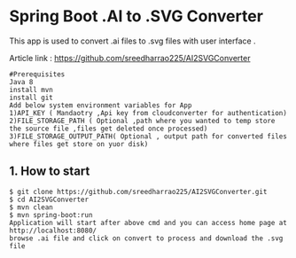 # Spring Boot .AI to .SVG Converter
This app is used to convert .ai files to .svg files with user interface .

Article link : https://github.com/sreedharrao225/AI2SVGConverter
```
#Prerequisites
Java 8
install mvn
install git
Add below system environment variables for App
1)API_KEY ( Mandaotry ,Api key from cloudconverter for authentication)
2)FILE_STORAGE_PATH ( Optional ,path where you wanted to temp store the source file ,files get deleted once processed)
3)FILE_STORAGE_OUTPUT_PATH( Optional , output path for converted files where files get store on yuor disk)
```
## 1. How to start
```
$ git clone https://github.com/sreedharrao225/AI2SVGConverter.git
$ cd AI2SVGConverter
$ mvn clean
$ mvn spring-boot:run
Application will start after above cmd and you can access home page at http://localhost:8080/
browse .ai file and click on convert to process and download the .svg file 

```
